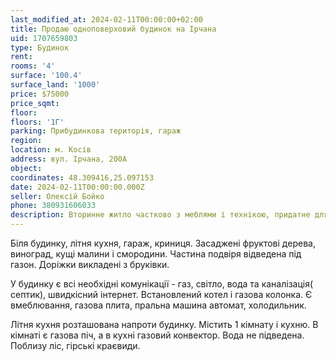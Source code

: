 ```yaml
---
last_modified_at: 2024-02-11T00:00:00+02:00
title: Продаю одноповерховий будинок на Ірчана
uid: 1707659803
type: Будинок
rent:
rooms: '4'
surface: '100.4'
surface_land: '1000'
price: $75000
price_sqmt:
floor:
floors: '1Г'
parking: Прибудинкова територія, гараж
region:
location: м. Косів
address: вул. Ірчана, 200А
object:
coordinates: 48.309416,25.097153
date: 2024-02-11T00:00:00.000Z
seller: Олексій Бойко
phone: 380931606033
description: Вторинне житло частково з меблями і технікою, придатне для проживання
---
```


Біля будинку, літня кухня, гараж, криниця. Засаджені фруктові дерева, виноград, кущі малини і смородини. Частина подвіря відведена під газон. Доріжки викладені з бруківки.

У будинку є всі необхідні комунікації - газ, світло, вода та каналізація( септик), швидкісний інтернет. Встановлений котел і газова колонка. Є вмеблювання, газова плита, пральна машина автомат, холодильник.

Літня кухня розташована напроти будинку. Містить 1 кімнату і кухню. В кімнаті є газова піч, а в кухні газовий конвектор. Вода не підведена. Поблизу ліс, гірські краєвиди.
